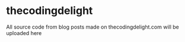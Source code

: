 # thecodingdelight
All source code from blog posts made on thecodingdelight.com will be uploaded here
